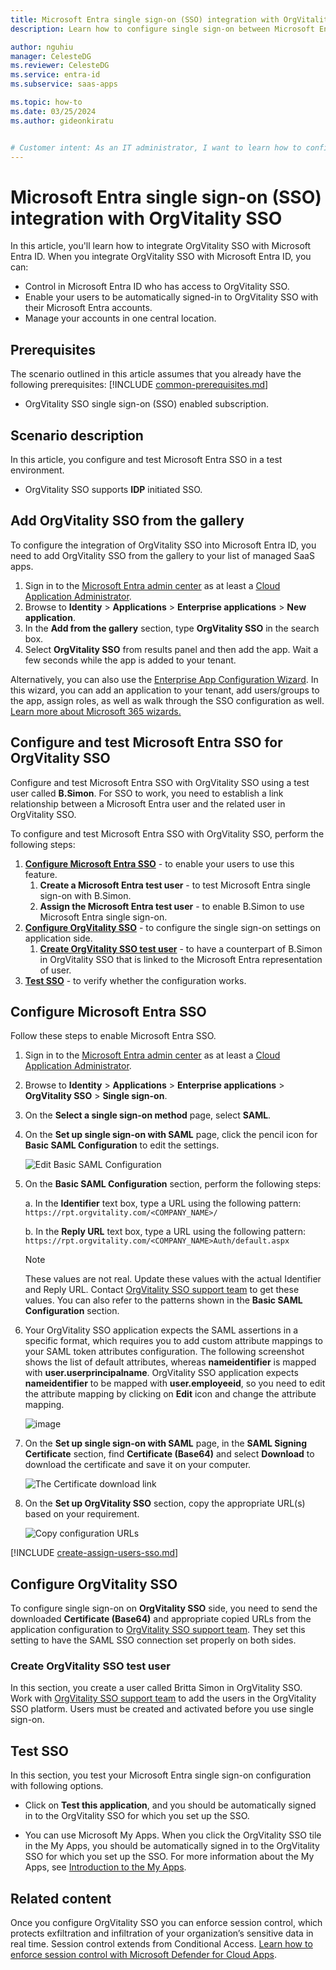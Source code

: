 ```yaml
---
title: Microsoft Entra single sign-on (SSO) integration with OrgVitality SSO
description: Learn how to configure single sign-on between Microsoft Entra ID and OrgVitality SSO.

author: nguhiu
manager: CelesteDG
ms.reviewer: CelesteDG
ms.service: entra-id
ms.subservice: saas-apps

ms.topic: how-to
ms.date: 03/25/2024
ms.author: gideonkiratu


# Customer intent: As an IT administrator, I want to learn how to configure single sign-on between Microsoft Entra ID and OrgVitality SSO so that I can control who has access to OrgVitality SSO, enable automatic sign-in with Microsoft Entra accounts, and manage my accounts in one central location.
---
```


# Microsoft Entra single sign-on (SSO) integration with OrgVitality SSO

In this article,  you'll learn how to integrate OrgVitality SSO with Microsoft Entra ID. When you integrate OrgVitality SSO with Microsoft Entra ID, you can:

* Control in Microsoft Entra ID who has access to OrgVitality SSO.
* Enable your users to be automatically signed-in to OrgVitality SSO with their Microsoft Entra accounts.
* Manage your accounts in one central location.

## Prerequisites
The scenario outlined in this article assumes that you already have the following prerequisites:
[!INCLUDE [common-prerequisites.md](~/identity/saas-apps/includes/common-prerequisites.md)]
* OrgVitality SSO single sign-on (SSO) enabled subscription.

## Scenario description

In this article,  you configure and test Microsoft Entra SSO in a test environment.

* OrgVitality SSO supports **IDP** initiated SSO.

## Add OrgVitality SSO from the gallery

To configure the integration of OrgVitality SSO into Microsoft Entra ID, you need to add OrgVitality SSO from the gallery to your list of managed SaaS apps.

1. Sign in to the [Microsoft Entra admin center](https://entra.microsoft.com) as at least a [Cloud Application Administrator](~/identity/role-based-access-control/permissions-reference.md#cloud-application-administrator).
1. Browse to **Identity** > **Applications** > **Enterprise applications** > **New application**.
1. In the **Add from the gallery** section, type **OrgVitality SSO** in the search box.
1. Select **OrgVitality SSO** from results panel and then add the app. Wait a few seconds while the app is added to your tenant.

 Alternatively, you can also use the [Enterprise App Configuration Wizard](https://portal.office.com/AdminPortal/home?Q=Docs#/azureadappintegration). In this wizard, you can add an application to your tenant, add users/groups to the app, assign roles, as well as walk through the SSO configuration as well. [Learn more about Microsoft 365 wizards.](/microsoft-365/admin/misc/azure-ad-setup-guides)

<a name='configure-and-test-azure-ad-sso-for-orgvitality-sso'></a>

## Configure and test Microsoft Entra SSO for OrgVitality SSO

Configure and test Microsoft Entra SSO with OrgVitality SSO using a test user called **B.Simon**. For SSO to work, you need to establish a link relationship between a Microsoft Entra user and the related user in OrgVitality SSO.

To configure and test Microsoft Entra SSO with OrgVitality SSO, perform the following steps:

1. **[Configure Microsoft Entra SSO](#configure-azure-ad-sso)** - to enable your users to use this feature.
    1. **Create a Microsoft Entra test user** - to test Microsoft Entra single sign-on with B.Simon.
    1. **Assign the Microsoft Entra test user** - to enable B.Simon to use Microsoft Entra single sign-on.
1. **[Configure OrgVitality SSO](#configure-orgvitality-sso)** - to configure the single sign-on settings on application side.
    1. **[Create OrgVitality SSO test user](#create-orgvitality-sso-test-user)** - to have a counterpart of B.Simon in OrgVitality SSO that is linked to the Microsoft Entra representation of user.
1. **[Test SSO](#test-sso)** - to verify whether the configuration works.

<a name='configure-azure-ad-sso'></a>

## Configure Microsoft Entra SSO

Follow these steps to enable Microsoft Entra SSO.

1. Sign in to the [Microsoft Entra admin center](https://entra.microsoft.com) as at least a [Cloud Application Administrator](~/identity/role-based-access-control/permissions-reference.md#cloud-application-administrator).
1. Browse to **Identity** > **Applications** > **Enterprise applications** > **OrgVitality SSO** > **Single sign-on**.
1. On the **Select a single sign-on method** page, select **SAML**.
1. On the **Set up single sign-on with SAML** page, click the pencil icon for **Basic SAML Configuration** to edit the settings.

   ![Edit Basic SAML Configuration](common/edit-urls.png)

1. On the **Basic SAML Configuration** section, perform the following steps:

    a. In the **Identifier** text box, type a URL using the following pattern:
    `https://rpt.orgvitality.com/<COMPANY_NAME>/`

    b. In the **Reply URL** text box, type a URL using the following pattern:
    `https://rpt.orgvitality.com/<COMPANY_NAME>Auth/default.aspx`

    > [!NOTE]
    > These values are not real. Update these values with the actual Identifier and Reply URL. Contact [OrgVitality SSO support team](https://orgvitality.com/contact-us/) to get these values. You can also refer to the patterns shown in the **Basic SAML Configuration** section.

1. Your OrgVitality SSO application expects the SAML assertions in a specific format, which requires you to add custom attribute mappings to your SAML token attributes configuration. The following screenshot shows the list of default attributes, whereas **nameidentifier** is mapped with **user.userprincipalname**. OrgVitality SSO application expects **nameidentifier** to be mapped with **user.employeeid**, so you need to edit the attribute mapping by clicking on **Edit** icon and change the attribute mapping.

	![image](common/default-attributes.png)

1. On the **Set up single sign-on with SAML** page, in the **SAML Signing Certificate** section,  find **Certificate (Base64)** and select **Download** to download the certificate and save it on your computer.

	![The Certificate download link](common/certificatebase64.png)

1. On the **Set up OrgVitality SSO** section, copy the appropriate URL(s) based on your requirement.

	![Copy configuration URLs](common/copy-configuration-urls.png)

<a name='create-an-azure-ad-test-user'></a>

[!INCLUDE [create-assign-users-sso.md](~/identity/saas-apps/includes/create-assign-users-sso.md)]

## Configure OrgVitality SSO

To configure single sign-on on **OrgVitality SSO** side, you need to send the downloaded **Certificate (Base64)** and appropriate copied URLs from the application configuration to [OrgVitality SSO support team](https://orgvitality.com/contact-us/). They set this setting to have the SAML SSO connection set properly on both sides.

### Create OrgVitality SSO test user

In this section, you create a user called Britta Simon in OrgVitality SSO. Work with [OrgVitality SSO support team](https://orgvitality.com/contact-us/) to add the users in the OrgVitality SSO platform. Users must be created and activated before you use single sign-on.

## Test SSO 

In this section, you test your Microsoft Entra single sign-on configuration with following options.

* Click on **Test this application**, and you should be automatically signed in to the OrgVitality SSO for which you set up the SSO.

* You can use Microsoft My Apps. When you click the OrgVitality SSO tile in the My Apps, you should be automatically signed in to the OrgVitality SSO for which you set up the SSO. For more information about the My Apps, see [Introduction to the My Apps](https://support.microsoft.com/account-billing/sign-in-and-start-apps-from-the-my-apps-portal-2f3b1bae-0e5a-4a86-a33e-876fbd2a4510).

## Related content

Once you configure OrgVitality SSO you can enforce session control, which protects exfiltration and infiltration of your organization’s sensitive data in real time. Session control extends from Conditional Access. [Learn how to enforce session control with Microsoft Defender for Cloud Apps](/cloud-app-security/proxy-deployment-aad).
